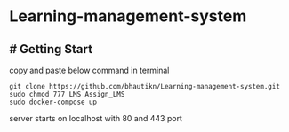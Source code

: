 # Learning-management-system

## # Getting Start
copy and paste below command in terminal
```
git clone https://github.com/bhautikn/Learning-management-system.git
sudo chmod 777 LMS Assign_LMS
sudo docker-compose up
```

server starts on localhost with 80 and 443 port
